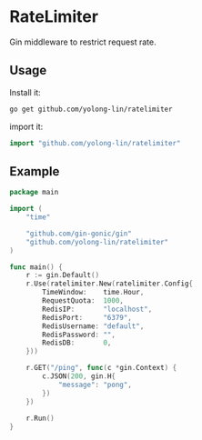 # RateLimiter

Gin middleware to restrict request rate.

## Usage

Install it:

```bash
go get github.com/yolong-lin/ratelimiter
```

import it:

```go
import "github.com/yolong-lin/ratelimiter"
```

## Example

```go
package main

import (
	"time"

	"github.com/gin-gonic/gin"
	"github.com/yolong-lin/ratelimiter"
)

func main() {
	r := gin.Default()
	r.Use(ratelimiter.New(ratelimiter.Config{
		TimeWindow:    time.Hour,
		RequestQuota:  1000,
		RedisIP:       "localhost",
		RedisPort:     "6379",
		RedisUsername: "default",
		RedisPassword: "",
		RedisDB:       0,
	}))

	r.GET("/ping", func(c *gin.Context) {
		c.JSON(200, gin.H{
			"message": "pong",
		})
	})
	
	r.Run()
}
```

